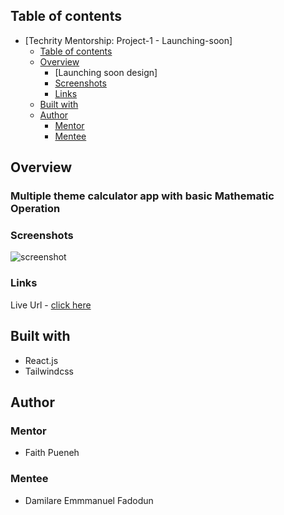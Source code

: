 ## Table of contents

- [Techrity Mentorship: Project-1 - Launching-soon]
  - [Table of contents](#table-of-contents)
  - [Overview](#overview)
    - [Launching soon design]
    - [Screenshots](#screenshots)
    - [Links](#links)
  - [Built with](#built-with)
  - [Author](#author)
    - [Mentor](#mentor)
    - [Mentee](#mentee)

## Overview

### Multiple theme calculator app with basic Mathematic Operation

### Screenshots

![screenshot]()

### Links

Live Url - [click here](https://calculator-ten-coral.vercel.app/)

## Built with

- React.js
- Tailwindcss

## Author

### Mentor

- Faith Pueneh

### Mentee

- Damilare Emmmanuel Fadodun
